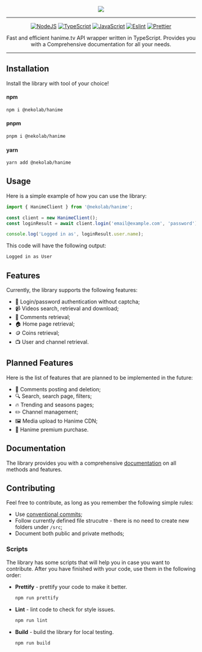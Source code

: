 <p align="center">
    <img src="https://github.com/user-attachments/assets/c3b8d1bc-a6fb-491f-807b-f71a4a9e3b1a"/>
</p>

---

<div align="center">

<a href="">![NodeJS](https://img.shields.io/badge/node.js-ee89d2?style=for-the-badge&logo=node.js&logoColor=white)</a>
<a href="">![TypeScript](https://img.shields.io/badge/typescript-ee89d2.svg?style=for-the-badge&logo=typescript&logoColor=white)</a>
<a href="">![JavaScript](https://img.shields.io/badge/JavaScript-ee89d2?style=for-the-badge&logo=javascript&logoColor=white)</a>
<a href="">![Eslint](https://img.shields.io/badge/eslint-ee89d2?style=for-the-badge&logo=eslint&logoColor=white)</a>
<a href="">![Prettier](https://img.shields.io/badge/prettier-ee89d2?style=for-the-badge&logo=eslint&logoColor=white)</a>

</div>

<p align="center">
    Fast and efficient hanime.tv API wrapper written in TypeScript. Provides you with a Comprehensive documentation for all your needs.
</p>

---

## Installation

Install the library with tool of your choice!

#### npm

```bash
npm i @nekolab/hanime
```

#### pnpm

```bash
pnpm i @nekolab/hanime
```

#### yarn

```bash
yarn add @nekolab/hanime
```

## Usage

Here is a simple example of how you can use the library:

```ts
import { HanimeClient } from '@nekolab/hanime';

const client = new HanimeClient();
const loginResult = await client.login('email@example.com', 'password');

console.log('Logged in as', loginResult.user.name);
```

This code will have the following output:

```bash
Logged in as User
```

## Features

Currently, the library supports the following features:

-   👤 Login/password authentication without captcha;
-   📹 Videos search, retrieval and download;
-   💬 Comments retrieval;
-   🏠 Home page retrieval;
-   🪙 Coins retrieval;
-   📺 User and channel retrieval.

## Planned Features

Here is the list of features that are planned to be implemented in the future:

-   💬 Comments posting and deletion;
-   🔍 Search, search page, filters;
-   🔥 Trending and seasons pages;
-   ✏️ Channel management;
-   🖼️ Media upload to Hanime CDN;
-   👑 Hanime premium purchase.

## Documentation

The library provides you with a comprehensive [documentation](https://hanime.nekolab.app) on all methods and features.

## Contributing

Feel free to contribute, as long as you remember the following simple rules:

-   Use [conventional commits](https://www.conventionalcommits.org/en/v1.0.0/);
-   Follow currently defined file strucutre - there is no need to create new folders under `/src`;
-   Document both public and private methods;

### Scripts

The library has some scripts that will help you in case you want to contribute. After you have finished with your code, use them in the following order:

-   **Prettify** - prettify your code to make it better.
    ```bash
    npm run prettify
    ```
-   **Lint** - lint code to check for style issues.
    ```bash
    npm run lint
    ```
-   **Build** - build the library for local testing.
    ```bash
    npm run build
    ```
